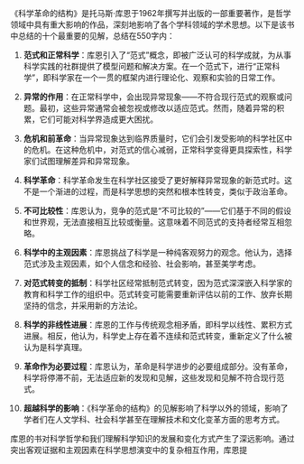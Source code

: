 《科学革命的结构》是托马斯·库恩于1962年撰写并出版的一部重要著作，是哲学领域中具有重大影响的作品，深刻地影响了各个学科领域的学术思想。以下是该书中总结的十个最重要的见解，总结在550字内：

1. **范式和正常科学**：库恩引入了“范式”概念，即被广泛认可的科学成就，为从事科学实践的社群提供了模型问题和解决方案。在一个范式下，进行“正常科学”，即科学家在一个一贯的框架内进行理论化、观察和实验的日常工作。

2. **异常的作用**：在正常科学中，会出现异常现象——不符合现行范式的观察或问题。最初，这些异常通常会被忽视或修改以适应范式。然而，随着异常的积累，它们可能对科学界造成更大困扰。

3. **危机和前革命**：当异常现象达到临界质量时，它们会引发受影响的科学社区中的危机。在这种危机中，对范式的信心减弱，正常科学变得更具探索性，科学家们试图理解差异和异常现象。

4. **科学革命**：科学革命发生在科学社区接受了更好解释异常现象的新范式时。这不是一个渐进的过程，而是科学思想的突然和根本性转变，类似于政治革命。

5. **不可比较性**：库恩认为，竞争的范式是“不可比较的”——它们基于不同的假设和世界观，无法直接相互比较或衡量。这意味着不同范式的支持者经常互相忽略。

6. **科学中的主观因素**：库恩挑战了科学是一种纯客观努力的观念。他认为，选择范式涉及主观因素，如个人信念和经验、社会影响，甚至美学考虑。

7. **对范式转变的抵制**：科学社区经常抵制范式转变，因为范式深深嵌入科学家的教育和科学工作的组织中。范式转变可能需要重新评估以前的工作、放弃长期坚持的信念，并采用新的方法论。

8. **科学的非线性进展**：库恩的工作与传统观念相矛盾，即科学以线性、累积方式进展。相反，他认为，科学史上存在着不连续和范式转变，重新定义了什么被认为是科学真理。

9. **革命作为必要过程**：库恩认为，革命是科学进步的必要组成部分。没有革命，科学将停滞不前，无法适应新的发现和见解，这些发现和见解不符合现行范式。

10. **超越科学的影响**：《科学革命的结构》的见解影响了科学以外的领域，影响了学者们在人文学科、社会科学甚至在理解技术和文化变革方面的思考方式。

库恩的书对科学哲学和我们理解科学知识的发展和变化方式产生了深远影响。通过突出客观证据和主观因素在科学思想演变中的复杂相互作用，库恩提